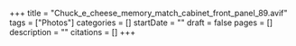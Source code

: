+++
title = "Chuck_e_cheese_memory_match_cabinet_front_panel_89.avif"
tags = ["Photos"]
categories = []
startDate = ""
draft = false
pages = []
description = ""
citations = []
+++
